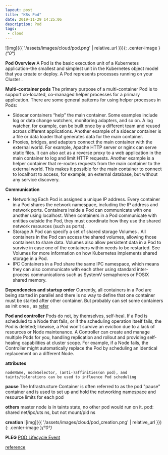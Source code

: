 ```yaml
---
layout: post
title: "K8s Pod"
date: 2019-11-29 14:25:06
description: Pod
tags:
 - cloud
---
```


![img]({{ '/assets/images/cloud/pod.png' | relative_url }}){: .center-image }*(°0°)*

**Pod Overview**
A Pod is the basic execution unit of a Kubernetes application–the smallest and simplest unit in the Kubernetes object model that you create or deploy. A Pod represents processes running on your Cluster .

**Multi-container pods**
The primary purpose of a multi-container Pod is to support co-located, co-managed helper processes for a primary application. There are some general patterns for using helper processes in Pods:

- Sidecar 
containers “help” the main container. Some examples include log or data change watchers, monitoring adapters, and so on. A log watcher, for example, can be built once by a different team and reused across different applications. Another example of a sidecar container is a file or data loader that generates data for the main container.
- Proxies, bridges, and adapters 
connect the main container with the external world. For example, Apache HTTP server or nginx can serve static files. It can also act as a reverse proxy to a web application in the main container to log and limit HTTP requests. Another example is a helper container that re-routes requests from the main container to the external world. This makes it possible for the main container to connect to localhost to access, for example, an external database, but without any service discovery.

**Communication**
- Networking
Each Pod is assigned a unique IP address. Every container in a Pod shares the network namespace, including the IP address and network ports. Containers inside a Pod can communicate with one another using localhost. When containers in a Pod communicate with entities outside the Pod, they must coordinate how they use the shared network resources (such as ports).
- Storage
A Pod can specify a set of shared storage Volumes . All containers in the Pod can access the shared volumes, allowing those containers to share data. Volumes also allow persistent data in a Pod to survive in case one of the containers within needs to be restarted. See Volumes for more information on how Kubernetes implements shared storage in a Pod.
- IPC
Containers in a Pod share the same IPC namespace, which means they can also communicate with each other using standard inter-process communications such as SystemV semaphores or POSIX shared memory.

**Dependencies and startup order**
Currently, all containers in a Pod are being started in parallel and there is no way to define that one container must be started after other container. 
But probably can set some containers as init ones , as [refer](https://kubernetes.io/docs/concepts/workloads/pods/init-containers/#understanding-init-containers)

**Pod and controller**
Pods do not, by themselves, self-heal. If a Pod is scheduled to a Node that fails, or if the scheduling operation itself fails, the Pod is deleted; likewise, a Pod won’t survive an eviction due to a lack of resources or Node maintenance.
A Controller can create and manage multiple Pods for you, handling replication and rollout and providing self-healing capabilities at cluster scope. For example, if a Node fails, the Controller might automatically replace the Pod by scheduling an identical replacement on a different Node.

**attributes**
```
nodeName, nodeSelector, (anti-)affinities(on pod), and taints/tolerations can be used to influence Pod scheduling
```

**pause**
The Infrastructure Container is often referred to as the pod "pause" container and is used to set up and hold the networking namespace and resource limits for each pod

**others**
master node is in taints state, no other pod would run on it.
pod: shared net/ipc/uts ns, but not mount/pid ns


**creation**
![img]({{ '/assets/images/cloud/pod_creation.png' | relative_url }}){: .center-image }*(°0°)*

**PLEG**
[POD Lifecycle Event](https://developers.redhat.com/blog/2019/11/13/pod-lifecycle-event-generator-understanding-the-pleg-is-not-healthy-issue-in-kubernetes/)


[reference](https://www.mirantis.com/blog/multi-container-pods-and-container-communication-in-kubernetes/)
